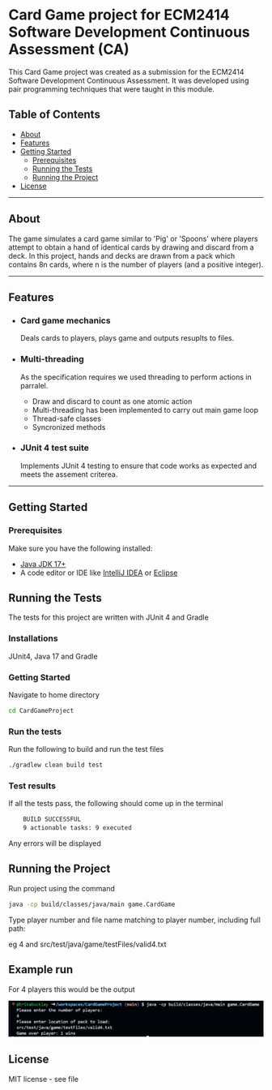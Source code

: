# Card Game project for ECM2414 Software Development Continuous Assessment (CA)

This Card Game project was created as a submission for the ECM2414 Software Development Continuous Assessment. It was developed using pair programming techniques that were taught in this module.


## Table of Contents
- [About](#about)
- [Features](#features)
- [Getting Started](#getting-started)
  - [Prerequisites](#prerequisites)
  - [Running the Tests](#running-the-test-suite)
  - [Running the Project](#running-the-project)
- [License](#license)

---

## About
The game simulates a card game similar to 'Pig' or 'Spoons' where players attempt to obtain a hand of identical cards by drawing and discard from a deck.  In this project, hands and decks are drawn from a pack which contains 8n cards, where n is the number of players (and a positive integer).  

---

## Features
- ### Card game mechanics
  Deals cards to players, plays game and outputs resuplts to files.


- ### Multi-threading
  As the specification requires we used threading to perform actions in parralel.
  -  Draw and discard to count as one atomic action
  -  Multi-threading has been implemented to carry out main game loop
  - Thread-safe  classes
  - Syncronized methods

- ### JUnit 4 test suite
  Implements JUnit 4 testing to ensure that code works as expected and meets the assement criterea.


---

## Getting Started

### Prerequisites

Make sure you have the following installed:
- [Java JDK 17+](https://www.oracle.com/java/technologies/javase-downloads.html)
- A code editor or IDE like [IntelliJ IDEA](https://www.jetbrains.com/idea/) or [Eclipse](https://www.eclipse.org/)


## Running the Tests

The tests for this project are written with JUnit 4 and Gradle

### Installations
JUnit4, Java 17 and Gradle

### Getting Started

Navigate to home directory

```bash
cd CardGameProject
```
      
### Run the tests

Run the following to build and run the test files

```bash
./gradlew clean build test
```

### Test results

If all the tests pass, the following should come up in the terminal

```bash
    BUILD SUCCESSFUL
    9 actionable tasks: 9 executed
```

Any errors will be displayed
    
## Running the Project

Run project using the command

```bash
java -cp build/classes/java/main game.CardGame
```

Type player number and file name matching to player number, including full path:

eg 4 and src/test/java/game/testFiles/valid4.txt

## Example run

For 4 players this would be the output

![Example run](egRun.png)

## License
MIT license - see file
